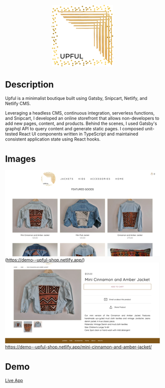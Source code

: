<p align="center">
  <a href="https://demo--thirsty-blackwell-f130f4.netlify.app/">
    <img alt="Gatsby" src="src\images\logo\upful-gold-frame-logo.png" width="200" />
  </a>
</p>

# Description
Upful is a minimalist boutique built using Gatsby, Snipcart, Netlify, and Netlify CMS. 

Leveraging a headless CMS, continuous integration, serverless functions, and Snipcart, I developed an online storefront that allows non-developers to add new pages, content, and products. Behind the scenes, I used Gatsby's graphql API to query content and generate static pages. I composed unit-tested React UI components written in TypeScript and maintained consistent application state using React hooks.

# Images
![landing-page](assets/screenshots/upful-landing.png)(https://demo--upful-shop.netlify.app/)
![product-page](assets/screenshots/product-page.png)https://demo--upful-shop.netlify.app/mini-cinnamon-and-amber-jacket/

# Demo
[Live App](https://demo--upful-shop.netlify.app/)
